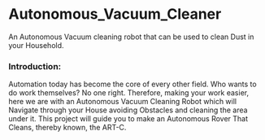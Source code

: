 # Autonomous_Vacuum_Cleaner
An Autonomous Vacuum cleaning robot that can be used to clean Dust in your Household.

### Introduction:
Automation today has become the core of every other field. Who wants to do work themselves? No one right. Therefore, making your work easier, here we are with an Autonomous Vacuum Cleaning Robot which will Navigate through your House avoiding Obstacles and cleaning the area under it. This project will guide you to make an Autonomous Rover That Cleans, thereby known, the ART-C.



